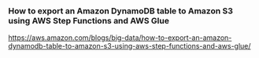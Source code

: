 ### How to export an Amazon DynamoDB table to Amazon S3 using AWS Step Functions and AWS Glue

https://aws.amazon.com/blogs/big-data/how-to-export-an-amazon-dynamodb-table-to-amazon-s3-using-aws-step-functions-and-aws-glue/
